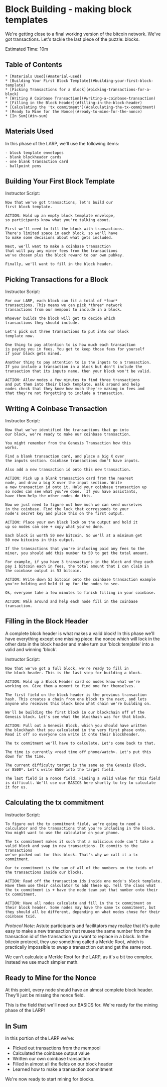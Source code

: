 # Block Building - making block templates

We're getting close to a final working version of
the bitcoin network. We've got transactions. Let's
tackle the last piece of the puzzle: blocks.

Estimated Time: 10m


## Table of Contents

	* [Materials Used](#material-used)
	* [Building Your First Block Template](#building-your-first-block-template)
	* [Picking Transactions for a Block](#picking-transactions-for-a-block)
	* [Writing A Coinbase Transaction](#writing-a-coinbase-transaction)
	* [Filling in the Block Header](#filling-in-the-block-header)
	* [Calculating the 'tx commitment'](#calculating-the-tx-commitment)
	* [Ready to Mine for the Nonce](#ready-to-mine-for-the-nonce)
	* [In Sum](#in-sum)


## Materials Used

In this phase of the LARP, we'll use the following items:

	- block template envelopes
	- blank blockheader cards
	- one blank transaction card
	- ballpoint pens


## Building Your First Block Template

Instructor Script:

	Now that we've got transactions, let's build our
	first block template.

	ACTION: Hold up an empty block template envelope,
	so participants know what you're talking about.

	First we'll need to fill the block with transactions.
	There's limited space in each block, so we'll have
	to make some decisions about what gets included.

	Next, we'll want to make a coinbase transaction
	that will pay any miner fees from the transactions
	we've chosen plus the block reward to our own pubkey.

	Finally, we'll want to fill in the block header.


## Picking Transactions for a Block

Instructor Script:

	For our LARP, each block can fit a total of *four*
	transactions. This means we can pick *three* network
	transactions from our mempool to include in a block.

	Whoever builds the block will get to decide which
	transactions they should include.

	Let's pick out three transactions to put into our block
	template now.

	One thing to pay attention to is how much each transaction
	is paying you in fees. You get to keep those fees for yourself
	if your block gets mined.

	Another thing to pay attention to is the inputs to a transaction.
	If you include a transaction in a block but don't include the
	transaction that its inputs name, then your block won't be valid.

	ACTION: Allow nodes a few minutes to find three transactions
	and put them into their block template. Walk around and help
	nodes check that they know how much they're making in fees and
	that they're not forgetting to include a transaction.


## Writing A Coinbase Transaction

Instructor Script:

	Now that we've identified the transactions that go into
	our block, we're ready to make our coinbase transaction.

	You might remember from the Genesis Transaction how this
	works.

	Find a blank transaction card, and place a big X over
	the inputs section. Coinbase transactions don't have inputs.

	Also add a new transaction id onto this new transaction.

	ACTION: Pick up a blank transaction card from the nearest
	node, and draw a big X over the input section. Write
	a new transaction id onto it. Hold your coinbase transaction up
	so nodes can see what you've done.  If you have assistants,
	have them help the other nodes do this.

	Now we just need to figure out how much we can send ourselves
	in the coinbase. Find the lock that corresponds to your
	node's secret key and place this on the first output.

	ACTION: Place your own black lock on the output and hold it
	up so nodes can see + copy what you've done.

	Each block is worth 50 new bitcoin. So we'll at a minimum get
	50 new bitcoins in this output.

	If the transactions that you're including paid any fees to the
	miner, you should add this number to 50 to get the total amount.

	For example, if you have 3 transactions in the block and they each
	pay 1 bitcoin each in fees, the total amount that I can claim in
	the coinbase output is 53 bitcoin.

	ACTION: Write down 53 bitcoin onto the coinbase transaction example
	you're holding and hold it up for the nodes to see.

	Ok, everyone take a few minutes to finish filling in your coinbase.

	ACTION: Walk around and help each node fill in the coinbase transaction.


## Filling in the Block Header

A complete block header is what makes a valid block! In this
phase we'll have everything except one missing piece: the nonce
which will lock in the other data in the block header and make
turn our 'block template' into a valid and winning 'block'.

Instructor Script:

	Now that we've got a full block, we're ready to fill in
	the block header. This is the last step for building a block.

	ACTION: Hold up a Block Header card so nodes know what we're
	working on. Give them a moment to find one for themselves.

	The first field on the block header is the previous transaction
	hash. This creates a chain from one block to the next, and lets
	anyone who receives this block know what chain we're building on.

	We'll be building the first block in our blockchain off of the
	Genesis block. Let's see what the blockhash was for that block.

	ACTION: Pull out a Genesis Block, which you should have written
	the blockhash that you calculated in the very first phase onto.
	Read it off so everyone can write it onto their blockheader.

	The tx commitment we'll have to calculate. Let's come back to that.

	The time is currently <read time off phone/watch>. Let's put this
	down for the time.

	The current difficulty target is the same as the Genesis Block,
	or 8500*. Let's write 8500 into the target field.

	The last field is a nonce field. Finding a valid value for this field
	is difficult. We'll use our BASICS here shortly to try to calculate
	it for us.


## Calculating the tx commitment

Instructor Script:

	To figure out the tx commitment field, we're going to need a
	calculator and the transactions that you're including in the block.
	You might want to use the calculator on your phone.

	The tx commitment makes it such that a malicious node can't take a
	valid block and swap in new transactions. It commits to the transactions
	we've picked out for this block. That's why we call it a tx commitment.

	Our tx commitment is the sum of all of the numbers on the txids of
	the transactions inside our blocks.

	ACTION: Read off the transaction ids inside one node's block template.
	Have them use their calculator to add these up. Tell the class what
	the tx commitment is + have the node team put that number onto their
	tx commitment.

	ACTION: Have all nodes calculate and fill in the tx commitment on
	their block header. Some nodes may have the same tx commitment, but
	they should all be different, depending on what nodes chose for their
	coinbase txid.


_Protocol Note_: Astute participants and facilitators may realize that it's
quite easy to make a new transaction that reuses the same number from the
transaction id of the transaction you want to replace in a block. In the
bitcoin protocol, they use something called a Merkle Root, which is practically
impossible to swap a transaction out and get the same root.

We can't calculate a Merkle Root for the LARP, as it's a bit too complex. Instead
we use much simpler math.


## Ready to Mine for the Nonce

At this point, every node should have an almost complete block header.
They'll just be missing the nonce field.

This is the field that we'll need our BASICS for. We're ready for the mining
phase of the LARP!


## In Sum

In this portion of the LARP we've:

- Picked out transactions from the mempool
- Calculated the coinbase output value
- Written our own coinbase transaction
- Filled in almost all the fields on our block header
- Learned how to make a transaction commitment

We're now ready to start mining for blocks.

